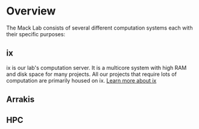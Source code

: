 # Overview

The Mack Lab consists of several different computation systems each with their specific purposes:

## ix
ix is our lab's computation server. It is a multicore system with high RAM and disk space for many projects. All our projects that require lots of computation are primarily housed on ix. [Learn more about ix](ix.md)

## Arrakis


## HPC

